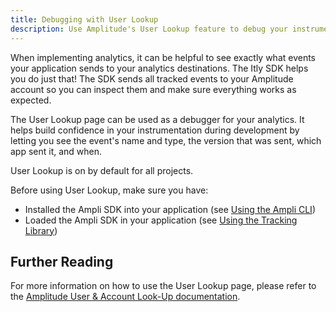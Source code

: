 ```yaml
---
title: Debugging with User Lookup
description: Use Amplitude's User Lookup feature to debug your instrumentation. 
---
```


When implementing analytics, it can be helpful to see exactly what events your application sends to your analytics destinations. The Itly SDK helps you do just that! The SDK sends all tracked events to your Amplitude account so you can inspect them and make sure everything works as expected.

The User Lookup page can be used as a debugger for your analytics. It helps build confidence in your instrumentation during development by letting you see the event's name and type, the version that was sent, which app sent it, and when.

User Lookup is on by default for all projects.

Before using User Lookup, make sure you have: 

- Installed the Ampli SDK into your application (see [Using the Ampli CLI](using-the-ampli-cli))
- Loaded the Ampli SDK in your application (see [Using the Tracking Library](using-the-tracking-library))

## Further Reading
For more information on how to use the User Lookup page, please refer to the [Amplitude User & Account Look-Up documentation](https://help.amplitude.com/hc/en-us/articles/229313067-User-Look-Up).
